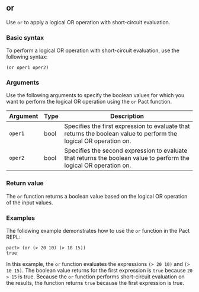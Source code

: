 ## or

Use `or` to apply a logical OR operation with short-circuit evaluation.

### Basic syntax

To perform a logical OR operation with short-circuit evaluation, use the following syntax:

```pact
(or oper1 oper2)
```

### Arguments

Use the following arguments to specify the boolean values for which you want to perform the logical OR operation using the `or` Pact function.

| Argument | Type | Description |
| --- | --- | --- |
| `oper1` | bool | Specifies the first expression to evaluate that returns the boolean value to perform the logical OR operation on.|
| `oper2` | bool | Specifies the second expression to evaluate that returns the boolean value to perform the logical OR operation on. |

### Return value

The `or` function returns a boolean value based on the logical OR operation of the input values.

### Examples

The following example demonstrates how to use the `or` function in the Pact REPL:

```pact
pact> (or (> 20 10) (> 10 15))
true
```

In this example, the `or` function evaluates the expressions `(> 20 10)` and `(> 10 15)`. 
The boolean value returns for the first expression is `true` because `20 > 15` is true.
Because the `or` function performs short-circuit evaluation on the results, the function returns `true` because the first expression is true.

